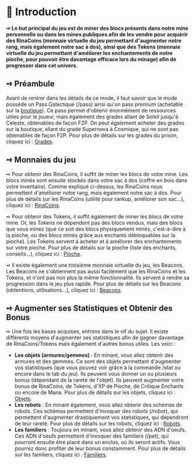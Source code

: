 # 📜 Introduction

**➺ Le but principal du jeu est de miner des blocs présents dans notre mine personnelle ou dans les mines publiques afin de les vendre pour acquérir des RinaCoins (monnaie virtuelle du jeu permettant d'augmenter notre rang, mais également notre sac à dos), ainsi que des Tokens (monnaie virtuelle du jeu permettant d'améliorer les enchantements de notre pioche, pour pouvoir être davantage efficace lors du minage) afin de progresser dans cet univers.**  


## **➺** Préambule

Avant de rentrer dans les détails de ce mode, il faut savoir que le mode possède un Pass Galactique (/pass) ainsi qu'un pass premium (achetable sur la [boutique](https://store.rinaorc.com)). Ce pass permet d'obtenir énormément de ressources utiles pour le joueur, mais également des grades allant de Soleil jusqu'à Celeste, obtenables de façon F2P. On peut également acheter des grades sur la boutique, allant du grade Supernova à Cosmique, qui ne sont pas obtenables de façon F2P. Pour plus de détails sur les grades du prison, cliquez ici : [Grades](redirection). 

## **➺** Monnaies du jeu  


➺ Pour obtenir des RinaCoins, il suffit de miner les blocs de votre mine. Les blocs minés sont ensuite stockés dans votre sac à dos (coffre en bois dans votre inventaire). Comme expliqué ci-dessus, les RinaCoins nous permettent d'améliorer notre rang, mais également notre sac à dos. Pour plus de détails sur les RinaCoins (utilité pour rankup, améliorer son sac...), cliquez ici : [RinaCoins](redirection).  


➺ Pour obtenir des Tokens, il suffit également de miner les blocs de votre mine. Or, les Tokens ne dépendent pas des blocs vendus, mais des blocs que vous minez (que ce soit des blocs physiquement minés, c'est-à-dire à la pioche, ou des blocs minés grâce aux enchants débloquables sur la pioche). Les Tokens servent à acheter et à améliorer des enchantements sur votre pioche. Pour plus de détails sur la pioche (liste des enchants, conseils...), cliquez ici : [Pioche](redirection).  


➺ Il existe également une troisième monnaie virtuelle du jeu, les Beacons. Les Beacons ne s'obtiennent pas aussi facilement que les RinaCoins et les Tokens, et n'ont pas non plus la même fonctionnalité. Ils servent à rendre sa progression dans le jeu plus rapide. Pour plus de détails sur les Beacons (obtentions, utilisations...), cliquez ici : [Beacons](redirection).  


## **➺** Augmenter ses Statistiques et Obtenir des Bonus

➺ Une fois les bases acquises, entrons dans le vif du sujet. Il existe différents moyens d'augmenter ses statistiques afin de gagner davantage de RinaCoins/Tokens mais également d'autres bonus utiles. Les voici :

- **Les objets (armures/gemmes)** : En minant, vous allez obtenir des armures et des gemmes. Ce sont des objets permettant d'augmenter vos statistiques (que vous pouvez voir grâce à la commande /stat ou encore dans le tab du jeu). Ils peuvent vous donner un ou plusieurs bonus (dépendant de la rareté de l'objet). Ils peuvent augmenter votre bonus de RinaCoins, de Tokens, d'XP de Pioche, de Critique Enchants ou encore de Mana. Pour plus de détails sur les objets, cliquez ici : [Objets](redirection).
- **Les robots** : En minant également, vous allez obtenir des schémas de robots. Ces schémas permettent d'invoquer des robots (/robot), qui permettent d'augmenter drastiquement vos statistiques, qui dépendront de leur rareté. Pour plus de détails sur les robots, cliquez ici : [Robots](redirection).
- **Les familiers** : Toujours en minant, vous allez obtenir des ADN d'oeufs. Ces ADN d'oeufs permettent d'invoquer des familiers (/pet), qui pourront ensuite être placé dans un enclos, où ils seront actifs. Vous pourrez donc profiter de leur bonus constamment. Pour plus de détails sur les familiers, cliquez ici : [Familiers](redirection).
